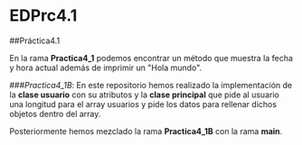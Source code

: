 # EDPrc4.1

##Práctica4.1<br>

En la rama **Practica4_1** podemos encontrar un método que muestra la fecha y hora actual además de imprimir un "Hola mundo".<br>

###*Practica4_1B*: 
En este repositorio hemos realizado la implementación de la **clase usuario** con su atributos y la **clase principal** que pide al usuario una longitud para el array usuarios y pide los datos para rellenar dichos objetos dentro del array.<br>

Posteriormente hemos mezclado la rama **Practica4_1B** con la rama **main**.
